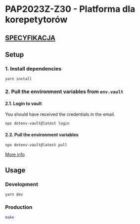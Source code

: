 # PAP2023Z-Z30 - Platforma dla korepetytorów

## [SPECYFIKACJA](docs/SPECYFIKACJA.md)

## Setup

### 1. Install dependencies

```bash
yarn install
```

### 2. Pull the environment variables from `env.vault`

#### 2.1. Login to vault

You should have received the credentials in the email.

```bash
npx dotenv-vault@latest login
```

#### 2.2. Pull the environment variables

```bash
npx dotenv-vault@latest pull
```

[More info](https://www.dotenv.org/docs/quickstart)

## Usage

### Development

```bash
yarn dev
```

### Production

```bash
make
```